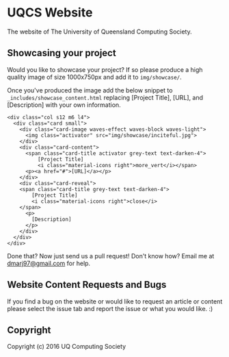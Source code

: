 # UQCS Website
The website of The University of Queensland Computing Society.

## Showcasing your project

Would you like to showcase your project? If so please produce a high
quality image of size 1000x750px and add it to `img/showcase/`.

Once you've produced the image add the below snippet to 
`_includes/showcase_content.html` replacing [Project Title], [URL], and
[Description] with your own information.

```
<div class="col s12 m6 l4">
  <div class="card small">
    <div class="card-image waves-effect waves-block waves-light">
      <img class="activator" src="img/showcase/inciteful.jpg">
    </div>
    <div class="card-content">
      <span class="card-title activator grey-text text-darken-4">
          [Project Title]
          <i class="material-icons right">more_vert</i></span>
      <p><a href="#">[URL]</a></p>
    </div>
    <div class="card-reveal">
    <span class="card-title grey-text text-darken-4">
        [Project Title]
        <i class="material-icons right">close</i>
    </span>
      <p>
        [Description]
      </p>
    </div>
  </div>
</div>
```

Done that? Now just send us a pull request! Don't know how? 
Email me at dmarj97@gmail.com for help.


## Website Content Requests and Bugs
If you find a bug on the website or would like to request an article or content
please select the issue tab and report the issue or what you would like. :)


## Copyright
Copyright (c) 2016 UQ Computing Society
